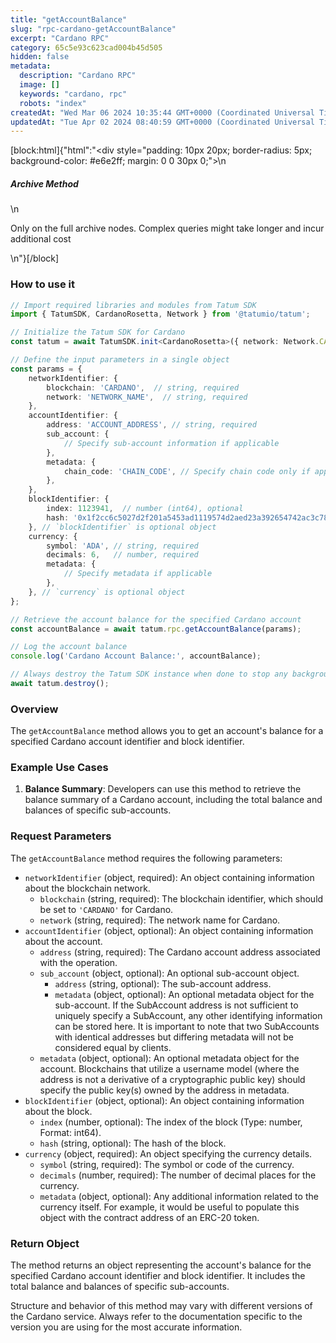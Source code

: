```yaml
---
title: "getAccountBalance"
slug: "rpc-cardano-getAccountBalance"
excerpt: "Cardano RPC"
category: 65c5e93c623cad004b45d505
hidden: false
metadata: 
  description: "Cardano RPC"
  image: []
  keywords: "cardano, rpc"
  robots: "index"
createdAt: "Wed Mar 06 2024 10:35:44 GMT+0000 (Coordinated Universal Time)"
updatedAt: "Tue Apr 02 2024 08:40:59 GMT+0000 (Coordinated Universal Time)"
---
```

[block:html]{"html":"<div style=\"padding: 10px 20px; border-radius: 5px; background-color: #e6e2ff; margin: 0 0 30px 0;\">\n  <h5>Archive Method</h5>\n  <p>Only on the full archive nodes. Complex queries might take longer and incur additional cost</p>\n</div>"}[/block]

### How to use it

```typescript
// Import required libraries and modules from Tatum SDK
import { TatumSDK, CardanoRosetta, Network } from '@tatumio/tatum';

// Initialize the Tatum SDK for Cardano
const tatum = await TatumSDK.init<CardanoRosetta>({ network: Network.CARDANO_ROSETTA });

// Define the input parameters in a single object
const params = {
    networkIdentifier: {
        blockchain: 'CARDANO',  // string, required
        network: 'NETWORK_NAME',  // string, required
    },
    accountIdentifier: {
        address: 'ACCOUNT_ADDRESS', // string, required
        sub_account: {
            // Specify sub-account information if applicable
        },
        metadata: {
            chain_code: 'CHAIN_CODE', // Specify chain code only if applicable
        },
    },
    blockIdentifier: {
        index: 1123941,  // number (int64), optional
        hash: '0x1f2cc6c5027d2f201a5453ad1119574d2aed23a392654742ac3c78783c071f85',  // string, optional
    }, // `blockIdentifier` is optional object
    currency: {
        symbol: 'ADA', // string, required
        decimals: 6,   // number, required
        metadata: {
            // Specify metadata if applicable
        },
    }, // `currency` is optional object
};

// Retrieve the account balance for the specified Cardano account
const accountBalance = await tatum.rpc.getAccountBalance(params);

// Log the account balance
console.log('Cardano Account Balance:', accountBalance);

// Always destroy the Tatum SDK instance when done to stop any background processes
await tatum.destroy();
```

### Overview

The `getAccountBalance` method allows you to get an account's balance for a specified Cardano account identifier and block identifier.

### Example Use Cases

1. **Balance Summary**: Developers can use this method to retrieve the balance summary of a Cardano account, including the total balance and balances of specific sub-accounts.

### Request Parameters

The `getAccountBalance` method requires the following parameters:

- `networkIdentifier` (object, required): An object containing information about the blockchain network.
  - `blockchain` (string, required): The blockchain identifier, which should be set to `'CARDANO'` for Cardano.
  - `network` (string, required): The network name for Cardano.
- `accountIdentifier` (object, optional): An object containing information about the account.
    - `address` (string, required): The Cardano account address associated with the operation.
    - `sub_account` (object, optional): An optional sub-account object.
      - `address` (string, optional): The sub-account address.
      - `metadata` (object, optional): An optional metadata object for the sub-account. If the SubAccount address is not sufficient to uniquely specify a SubAccount, any other identifying information can be stored here. It is important to note that two SubAccounts with identical addresses but differing metadata will not be considered equal by clients.
    - `metadata` (object, optional): An optional metadata object for the account. Blockchains that utilize a username model (where the address is not a derivative of a cryptographic public key) should specify the public key(s) owned by the address in metadata.
- `blockIdentifier` (object, optional): An object containing information about the block.
  - `index` (number, optional): The index of the block (Type: number, Format: int64).
  - `hash` (string, optional): The hash of the block.
- `currency` (object, required): An object specifying the currency details.
    - `symbol` (string, required): The symbol or code of the currency.
    - `decimals` (number, required): The number of decimal places for the currency.
    - `metadata` (object, optional): Any additional information related to the currency itself. For example, it would be useful to populate this object with the contract address of an ERC-20 token.

### Return Object

The method returns an object representing the account's balance for the specified Cardano account identifier and block identifier. It includes the total balance and balances of specific sub-accounts.

Structure and behavior of this method may vary with different versions of the Cardano service. Always refer to the documentation specific to the version you are using for the most accurate information.